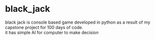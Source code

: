 # black_jack
black jack is console based game developed in python
as a result of my capstone project for 100 days of code.<br>
it has simple AI for computer to make decision 
